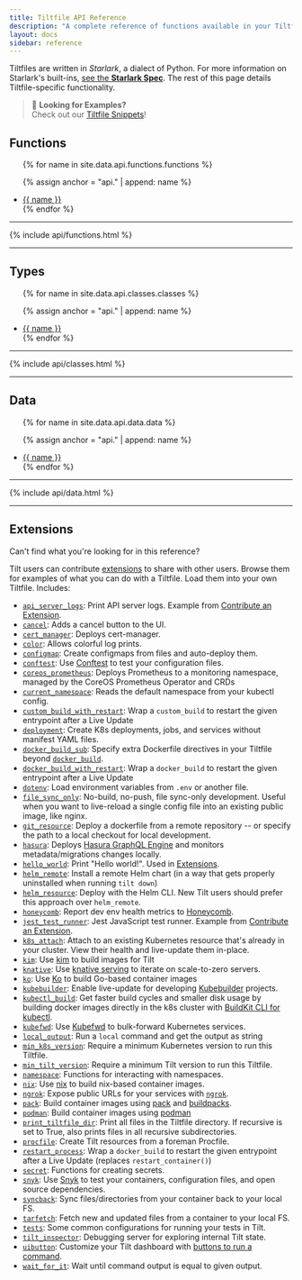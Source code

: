 ```yaml
---
title: Tiltfile API Reference
description: "A complete reference of functions available in your Tiltfile."
layout: docs
sidebar: reference
---
```


Tiltfiles are written in _Starlark_, a dialect of Python. For more information on Starlark's built-ins, [see the **Starlark Spec**](https://github.com/bazelbuild/starlark/blob/master/spec.md). The rest of this page details Tiltfile-specific functionality.

> 👀 **Looking for Examples?**  
> Check out our [Tiltfile Snippets](/snippets.html)!

## Functions

<ul>
{% for name in site.data.api.functions.functions %}

{% assign anchor = "api." | append: name %}

<li><a href="#{{anchor}}">{{ name }}</a></li>
{% endfor %}
</ul>

---

{% include api/functions.html %}

---

## Types

<ul>
{% for name in site.data.api.classes.classes %}

{% assign anchor = "api." | append: name %}
  
<li><a href="#{{anchor}}">{{ name }}</a></li>
{% endfor %}
</ul>

---

{% include api/classes.html %}

---

## Data

<ul>
{% for name in site.data.api.data.data %}

{% assign anchor = "api." | append: name %}

<li><a href="#{{anchor}}">{{ name }}</a></li>
{% endfor %}
</ul>

---

{% include api/data.html %}

---

## Extensions

Can't find what you're looking for in this reference?

Tilt users can contribute [extensions](extensions.html) to share with other users. Browse them for
examples of what you can do with a Tiltfile. Load them into your own Tiltfile. Includes:

- [`api_server_logs`](https://github.com/tilt-dev/tilt-extensions/tree/master/api_server_logs): Print API server logs. Example from [Contribute an Extension](https://docs.tilt.dev/contribute_extension.html).
- [`cancel`](https://github.com/tilt-dev/tilt-extensions/tree/master/cancel): Adds a cancel button to the UI.
- [`cert_manager`](https://github.com/tilt-dev/tilt-extensions/tree/master/cert_manager): Deploys cert-manager.
- [`color`](https://github.com/tilt-dev/tilt-extensions/tree/master/color): Allows colorful log prints.
- [`configmap`](https://github.com/tilt-dev/tilt-extensions/tree/master/configmap): Create configmaps from files and auto-deploy them.
- [`conftest`](https://github.com/tilt-dev/tilt-extensions/tree/master/conftest): Use [Conftest](https://www.conftest.dev/) to test your configuration files.
- [`coreos_prometheus`](https://github.com/tilt-dev/tilt-extensions/tree/master/coreos_prometheus): Deploys Prometheus to a monitoring namespace, managed by the CoreOS Prometheus Operator and CRDs
- [`current_namespace`](https://github.com/tilt-dev/tilt-extensions/tree/master/current_namespace): Reads the default namespace from your kubectl config.
- [`custom_build_with_restart`](https://github.com/tilt-dev/tilt-extensions/tree/master/restart_process): Wrap a `custom_build` to restart the given entrypoint after a Live Update
- [`deployment`](https://github.com/tilt-dev/tilt-extensions/tree/master/deployment): Create K8s deployments, jobs, and services without manifest YAML files.
- [`docker_build_sub`](https://github.com/tilt-dev/tilt-extensions/tree/master/docker_build_sub): Specify extra Dockerfile directives in your Tiltfile beyond [`docker_build`](https://docs.tilt.dev/api.html#api.docker_build).
- [`docker_build_with_restart`](https://github.com/tilt-dev/tilt-extensions/tree/master/restart_process): Wrap a `docker_build` to restart the given entrypoint after a Live Update
- [`dotenv`](https://github.com/tilt-dev/tilt-extensions/tree/master/dotenv): Load environment variables from `.env` or another file.
- [`file_sync_only`](https://github.com/tilt-dev/tilt-extensions/tree/master/file_sync_only): No-build, no-push, file sync-only development. Useful when you want to live-reload a single config file into an existing public image, like nginx.
- [`git_resource`](https://github.com/tilt-dev/tilt-extensions/tree/master/git_resource): Deploy a dockerfile from a remote repository -- or specify the path to a local checkout for local development.
- [`hasura`](https://github.com/tilt-dev/tilt-extensions/tree/master/hasura): Deploys [Hasura GraphQL Engine](https://hasura.io/) and monitors metadata/migrations changes locally.
- [`hello_world`](https://github.com/tilt-dev/tilt-extensions/tree/master/hello_world): Print "Hello world!". Used in [Extensions](https://docs.tilt.dev/extensions.html).
- [`helm_remote`](https://github.com/tilt-dev/tilt-extensions/tree/master/helm_remote): Install a remote Helm chart (in a way that gets properly uninstalled when running `tilt down`)
- [`helm_resource`](https://github.com/tilt-dev/tilt-extensions/tree/master/helm_resource): Deploy with the Helm CLI. New Tilt users should prefer this approach over `helm_remote`.
- [`honeycomb`](https://github.com/tilt-dev/tilt-extensions/tree/master/honeycomb): Report dev env health metrics to [Honeycomb](https://honeycomb.io).
- [`jest_test_runner`](https://github.com/tilt-dev/tilt-extensions/tree/master/jest_test_runner): Jest JavaScript test runner. Example from [Contribute an Extension](https://docs.tilt.dev/contribute_extension.html).
- [`k8s_attach`](https://github.com/tilt-dev/tilt-extensions/tree/master/k8s_attach): Attach to an existing Kubernetes resource that's already in your cluster. View their health and live-update them in-place.
- [`kim`](https://github.com/tilt-dev/tilt-extensions/tree/master/kim): Use [kim](https://github.com/rancher/kim) to build images for Tilt
- [`knative`](https://github.com/tilt-dev/tilt-extensions/tree/master/knative): Use [knative serving](https://knative.dev/docs/serving/) to iterate on scale-to-zero servers.
- [`ko`](https://github.com/tilt-dev/tilt-extensions/tree/master/ko): Use [Ko](https://github.com/google/ko) to build Go-based container images
- [`kubebuilder`](https://github.com/tilt-dev/tilt-extensions/tree/master/kubebuilder): Enable live-update for developing [Kubebuilder](https://github.com/kubernetes-sigs/kubebuilder) projects.
- [`kubectl_build`](https://github.com/tilt-dev/tilt-extensions/tree/master/kubectl_build): Get faster build cycles and smaller disk usage by building docker images directly in the k8s cluster with [BuildKit CLI for kubectl](https://github.com/vmware-tanzu/buildkit-cli-for-kubectl).
- [`kubefwd`](https://github.com/tilt-dev/tilt-extensions/tree/master/kubefwd):  Use [Kubefwd](https://kubefwd.com/) to bulk-forward Kubernetes services.
- [`local_output`](https://github.com/tilt-dev/tilt-extensions/tree/master/local_output): Run a `local` command and get the output as string
- [`min_k8s_version`](https://github.com/tilt-dev/tilt-extensions/tree/master/min_k8s_version): Require a minimum Kubernetes version to run this Tiltfile.
- [`min_tilt_version`](https://github.com/tilt-dev/tilt-extensions/tree/master/min_tilt_version): Require a minimum Tilt version to run this Tiltfile.
- [`namespace`](https://github.com/tilt-dev/tilt-extensions/tree/master/namespace): Functions for interacting with namespaces.
- [`nix`](https://github.com/tilt-dev/tilt-extensions/tree/master/nix): Use [nix](https://nixos.org/guides/install-nix.html) to build nix-based container images.
- [`ngrok`](https://github.com/tilt-dev/tilt-extensions/tree/master/ngrok): Expose public URLs for your services with [`ngrok`](https://ngrok.com/).
- [`pack`](https://github.com/tilt-dev/tilt-extensions/tree/master/pack): Build container images using [pack](https://buildpacks.io/docs/install-pack/) and [buildpacks](https://buildpacks.io/).
- [`podman`](https://github.com/tilt-dev/tilt-extensions/tree/master/podman): Build container images using [podman](https://podman.io)
- [`print_tiltfile_dir`](https://github.com/tilt-dev/tilt-extensions/tree/master/print_tiltfile_dir): Print all files in the Tiltfile directory. If recursive is set to True, also prints files in all recursive subdirectories.
- [`procfile`](https://github.com/tilt-dev/tilt-extensions/tree/master/procfile): Create Tilt resources from a foreman Procfile.
- [`restart_process`](https://github.com/tilt-dev/tilt-extensions/tree/master/restart_process): Wrap a `docker_build` to restart the given entrypoint after a Live Update (replaces `restart_container()`)
- [`secret`](https://github.com/tilt-dev/tilt-extensions/tree/master/secret): Functions for creating secrets.
- [`snyk`](https://github.com/tilt-dev/tilt-extensions/tree/master/snyk): Use [Snyk](https://snyk.io) to test your containers, configuration files, and open source dependencies.
- [`syncback`](https://github.com/tilt-dev/tilt-extensions/tree/master/syncback): Sync files/directories from your container back to your local FS.
- [`tarfetch`](https://github.com/tilt-dev/tilt-extensions/tree/master/tarfetch): Fetch new and updated files from a container to your local FS.
- [`tests`](https://github.com/tilt-dev/tilt-extensions/tree/master/tests): Some common configurations for running your tests in Tilt.
- [`tilt_inspector`](https://github.com/tilt-dev/tilt-extensions/tree/master/tilt_inspector): Debugging server for exploring internal Tilt state.
- [`uibutton`](https://github.com/tilt-dev/tilt-extensions/tree/master/uibutton): Customize your Tilt dashboard with [buttons to run a command](https://blog.tilt.dev/2021/06/21/uibutton.html).
- [`wait_for_it`](https://github.com/tilt-dev/tilt-extensions/tree/master/wait_for_it): Wait until command output is equal to given output.
